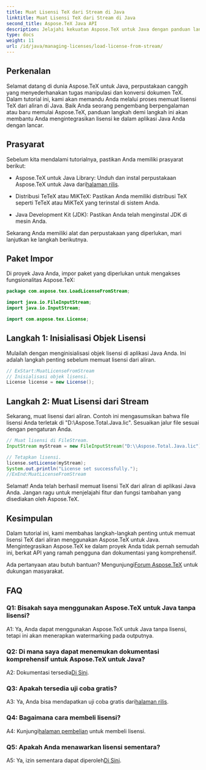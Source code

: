 ```yaml
---
title: Muat Lisensi TeX dari Stream di Java
linktitle: Muat Lisensi TeX dari Stream di Java
second_title: Aspose.TeX Java API
description: Jelajahi kekuatan Aspose.TeX untuk Java dengan panduan langkah demi langkah kami dalam memuat lisensi TeX dari aliran. Integrasikan manipulasi dokumen TeX dengan mulus ke dalam aplikasi Java Anda.
type: docs
weight: 11
url: /id/java/managing-licenses/load-license-from-stream/
---
```

## Perkenalan

Selamat datang di dunia Aspose.TeX untuk Java, perpustakaan canggih yang menyederhanakan tugas manipulasi dan konversi dokumen TeX. Dalam tutorial ini, kami akan memandu Anda melalui proses memuat lisensi TeX dari aliran di Java. Baik Anda seorang pengembang berpengalaman atau baru memulai Aspose.TeX, panduan langkah demi langkah ini akan membantu Anda mengintegrasikan lisensi ke dalam aplikasi Java Anda dengan lancar.

## Prasyarat

Sebelum kita mendalami tutorialnya, pastikan Anda memiliki prasyarat berikut:

- Aspose.TeX untuk Java Library: Unduh dan instal perpustakaan Aspose.TeX untuk Java dari[halaman rilis](https://releases.aspose.com/tex/java/).

- Distribusi TeTeX atau MiKTeX: Pastikan Anda memiliki distribusi TeX seperti TeTeX atau MiKTeX yang terinstal di sistem Anda.

- Java Development Kit (JDK): Pastikan Anda telah menginstal JDK di mesin Anda.

Sekarang Anda memiliki alat dan perpustakaan yang diperlukan, mari lanjutkan ke langkah berikutnya.

## Paket Impor

Di proyek Java Anda, impor paket yang diperlukan untuk mengakses fungsionalitas Aspose.TeX:

```java
package com.aspose.tex.LoadLicenseFromStream;

import java.io.FileInputStream;
import java.io.InputStream;

import com.aspose.tex.License;
```

## Langkah 1: Inisialisasi Objek Lisensi

Mulailah dengan menginisialisasi objek lisensi di aplikasi Java Anda. Ini adalah langkah penting sebelum memuat lisensi dari aliran.

```java
// ExStart:MuatLicenseFromStream
// Inisialisasi objek lisensi.
License license = new License();
```

## Langkah 2: Muat Lisensi dari Stream

Sekarang, muat lisensi dari aliran. Contoh ini mengasumsikan bahwa file lisensi Anda terletak di "D:\\Aspose.Total.Java.lic". Sesuaikan jalur file sesuai dengan pengaturan Anda.

```java
// Muat lisensi di FileStream.
InputStream myStream = new FileInputStream("D:\\Aspose.Total.Java.lic");

// Tetapkan lisensi.
license.setLicense(myStream);
System.out.println("License set successfully.");
//ExEnd:MuatLicenseFromStream
```

Selamat! Anda telah berhasil memuat lisensi TeX dari aliran di aplikasi Java Anda. Jangan ragu untuk menjelajahi fitur dan fungsi tambahan yang disediakan oleh Aspose.TeX.

## Kesimpulan

Dalam tutorial ini, kami membahas langkah-langkah penting untuk memuat lisensi TeX dari aliran menggunakan Aspose.TeX untuk Java. Mengintegrasikan Aspose.TeX ke dalam proyek Anda tidak pernah semudah ini, berkat API yang ramah pengguna dan dokumentasi yang komprehensif.

 Ada pertanyaan atau butuh bantuan? Mengunjungi[Forum Aspose.TeX](https://forum.aspose.com/c/tex/47) untuk dukungan masyarakat.

## FAQ

### Q1: Bisakah saya menggunakan Aspose.TeX untuk Java tanpa lisensi?

A1: Ya, Anda dapat menggunakan Aspose.TeX untuk Java tanpa lisensi, tetapi ini akan menerapkan watermarking pada outputnya.

### Q2: Di mana saya dapat menemukan dokumentasi komprehensif untuk Aspose.TeX untuk Java?

 A2: Dokumentasi tersedia[Di Sini](https://reference.aspose.com/tex/java/).

### Q3: Apakah tersedia uji coba gratis?

 A3: Ya, Anda bisa mendapatkan uji coba gratis dari[halaman rilis](https://releases.aspose.com/).

### Q4: Bagaimana cara membeli lisensi?

 A4: Kunjungi[halaman pembelian](https://purchase.aspose.com/buy) untuk membeli lisensi.

### Q5: Apakah Anda menawarkan lisensi sementara?

 A5: Ya, izin sementara dapat diperoleh[Di Sini](https://purchase.aspose.com/temporary-license/).